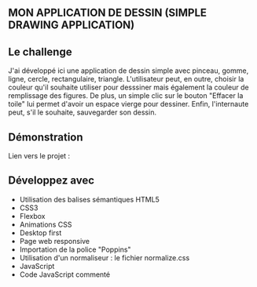 ## MON APPLICATION DE DESSIN (SIMPLE DRAWING APPLICATION)

## Le challenge

J'ai développé ici une application de dessin simple avec pinceau, gomme, ligne, cercle, rectangulaire, triangle. L'utilisateur peut, en outre, choisir la couleur qu'il souhaite utiliser pour desssiner mais également la couleur de remplissage des figures. De plus, un simple clic sur le bouton "Effacer la toile" lui permet d'avoir un espace vierge pour dessiner.
Enfin, l'internaute peut, s'il le souhaite, sauvegarder son dessin.

## Démonstration

Lien vers le projet :

## Développez avec

- Utilisation des balises sémantiques HTML5
- CSS3
- Flexbox
- Animations CSS
- Desktop first
- Page web responsive
- Importation de la police "Poppins"
- Utilisation d'un normaliseur : le fichier normalize.css
- JavaScript
- Code JavaScript commenté
